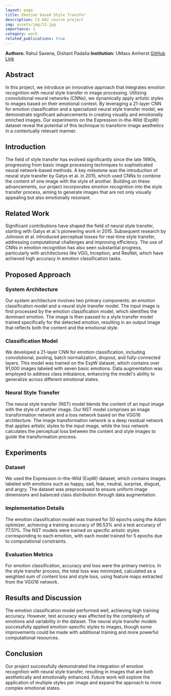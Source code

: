 ```yaml
---
layout: page
title: Emotion based Style Transfer
description: CS 682 course project
img: assets/img/12.jpg
importance: 1
category: work
related_publications: true
---
```




**Authors:** Rahul Saxena, Dishant Padalia
**Institution:** UMass Amherst
[GitHub Link](https://github.com/raahulsaxena/emotion-based-style-transfer)

## Abstract

In this project, we introduce an innovative approach that integrates emotion recognition with neural style transfer in image processing. Utilizing convolutional neural networks (CNNs), we dynamically apply artistic styles to images based on their emotional context. By leveraging a 21-layer CNN for emotion classification and a specialized neural style transfer model, we demonstrate significant advancements in creating visually and emotionally enriched images. Our experiments on the Expression in-the-Wild (ExpW) dataset reveal the potential of this technique to transform image aesthetics in a contextually relevant manner.

## Introduction

The field of style transfer has evolved significantly since the late 1990s, progressing from basic image processing techniques to sophisticated neural network-based methods. A key milestone was the introduction of neural style transfer by Gatys et al. in 2015, which used CNNs to combine the content of one image with the style of another. Building on these advancements, our project incorporates emotion recognition into the style transfer process, aiming to generate images that are not only visually appealing but also emotionally resonant.

## Related Work

Significant contributions have shaped the field of neural style transfer, starting with Gatys et al.'s pioneering work in 2015. Subsequent research by Johnson et al. introduced perceptual losses for real-time style transfer, addressing computational challenges and improving efficiency. The use of CNNs in emotion recognition has also seen substantial progress, particularly with architectures like VGG, Inception, and ResNet, which have achieved high accuracy in emotion classification tasks.

## Proposed Approach

### System Architecture

Our system architecture involves two primary components: an emotion classification model and a neural style transfer model. The input image is first processed by the emotion classification model, which identifies the dominant emotion. The image is then passed to a style transfer model trained specifically for the detected emotion, resulting in an output image that reflects both the content and the emotional style.

### Classification Model

We developed a 21-layer CNN for emotion classification, including convolutional, pooling, batch normalization, dropout, and fully-connected layers. This model was trained on the ExpW dataset, which contains over 91,000 images labeled with seven basic emotions. Data augmentation was employed to address class imbalance, enhancing the model's ability to generalize across different emotional states.

### Neural Style Transfer

The neural style transfer (NST) model blends the content of an input image with the style of another image. Our NST model comprises an image transformation network and a loss network based on the VGG16 architecture. The image transformation network is a deep residual network that applies artistic styles to the input image, while the loss network calculates the perceptual loss between the content and style images to guide the transformation process.

## Experiments

### Dataset

We used the Expression in-the-Wild (ExpW) dataset, which contains images labeled with emotions such as happy, sad, fear, neutral, surprise, disgust, and angry. The dataset was preprocessed to ensure uniform image dimensions and balanced class distribution through data augmentation.

### Implementation Details

The emotion classification model was trained for 50 epochs using the Adam optimizer, achieving a training accuracy of 96.53% and a test accuracy of 77.51%. The NST models were trained on specific artistic styles corresponding to each emotion, with each model trained for 5 epochs due to computational constraints.

### Evaluation Metrics

For emotion classification, accuracy and loss were the primary metrics. In the style transfer process, the total loss was minimized, calculated as a weighted sum of content loss and style loss, using feature maps extracted from the VGG16 network.

## Results and Discussion

The emotion classification model performed well, achieving high training accuracy. However, test accuracy was affected by the complexity of emotions and variability in the dataset. The neural style transfer models successfully applied emotion-specific styles to images, though some improvements could be made with additional training and more powerful computational resources.

## Conclusion

Our project successfully demonstrated the integration of emotion recognition with neural style transfer, resulting in images that are both aesthetically and emotionally enhanced. Future work will explore the application of multiple styles per image and expand the approach to more complex emotional states.
